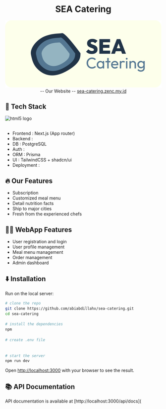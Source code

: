 <div align='center'>
  <h1>SEA Catering</h1>

  [![Logo banner](./docs/banner.png)](https://sea-catering.zenc.my.id/)
  -- Our Website --
  [sea-catering.zenc.my.id](https://sea-catering.zenc.my.id/)
</div>

## 🚀 Tech Stack
<div align="left">
  <a href"#"><img src="https://skillicons.dev/icons?i=next,js,react,tailwind,prisma,supabase" height="40" alt="html5 logo"  /></a>
  <!-- <img width="12" /> -->
  <!-- <img src="https://skillicons.dev/icons?i=postgres" height="40" alt="css3 logo"  /> -->
  <br><br>
</div>

- Frontend : Next.js (App router)
- Backend : 
- DB : PostgreSQL
- Auth : 
- ORM : Prisma
- UI : TailwindCSS + shadcn/ui
- Deployment : 

## 🔥 Our Features
- Subscription 
- Customized meal menu
- Detail nutrition facts
- Ship to major cities
- Fresh from the experienced chefs

## 🧑‍💻 WebApp Features
- User registration and login
- User profile management
- Meal menu management
- Order management
- Admin dashboard

## ⬇️ Installation
Run on the local server:
```bash
# clone the repo 
git clone https://github.com/abiabdillahx/sea-catering.git
cd sea-catering

# install the dependencies
npm 

# create .env file


# start the server
npm run dev
```

Open [http://localhost:3000](http://localhost:3000) with your browser to see the result.

## 📚 API Documentation
API documentation is available at [http://localhost:3000/api/docs](